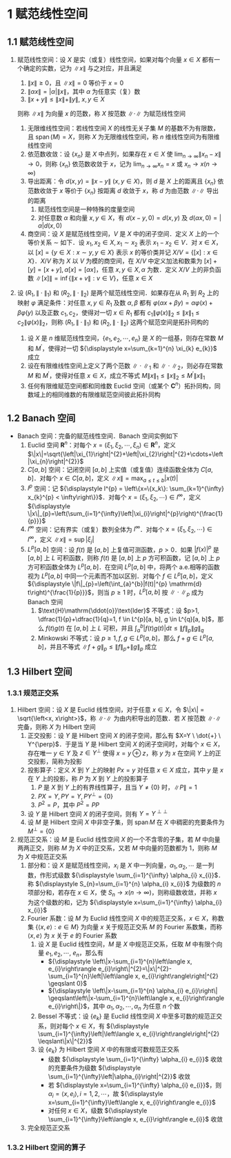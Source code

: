# 1 赋范线性空间

## 1.1 赋范线性空间
1. 赋范线性空间：设 $X$ 是实（或复）线性空间，如果对每个向量 $x \in X$ 都有一个确定的实数，记为 $\|x\|$ 与之对应，并且满足
    1. $\|x\| \geqslant 0$，且 $\|x\|=0$ 等价于 $x=0$
    2. $\|\alpha x\|=|\alpha|\|x\|$，其中 $\alpha$ 为任意实（复）数
    3. $\|x+y\| \leqslant\|x\|+\|y\|,\ x, y \in X$

    则称 $\|x\|$ 为向量 $x$ 的范数，称 $X$ 按范数 $\|\cdot\|$ 为赋范线性空间

    1. 无限维线性空间：若线性空间 $X$ 的线性无关子集 $M$ 的基数不为有限数，且 $\operatorname{span}(M) = X$，则称 $X$ 为无限维线性空间，称 $n$ 维线性空间为有限维线性空间
    2. 依范数收敛：设 $\left\{x_{n}\right\}$ 是 $X$ 中点列，如果存在 $x \in X$ 使 ${\displaystyle \lim _{n \rightarrow \infty} \left\|x_{n}-x\right\| \rightarrow 0}$，则称 $\left\{x_{n}\right\}$ 依范数收敛于 $x$，记为 ${\displaystyle \lim _{n \rightarrow \infty} x_{n}=x}$ 或 $x_{n} \rightarrow x(n \rightarrow \infty)$
    3. 导出距离：令 $d(x, y)=\|x-y\| \ (x, y \in X)$，则 $d$ 是 $X$ 上的距离且 $\left\{x_{n}\right\}$ 依范数收敛于 $x$ 等价于 $\left\{x_{n}\right\}$ 按距离 $d$ 收敛于 $x$，称 $d$ 为由范数 $\|\cdot\|$ 导出的距离
        1. 赋范线性空间是一种特殊的度量空间
        2. 对任意数 $\alpha$ 和向量 $x, y \in X$，有 $d(x-y, 0)=d(x, y)$ 及 $d(\alpha x, 0)=|\alpha| d(x, 0)$
    4. 商空间：设 $X$ 是赋范线性空间，$V$ 是 $X$ 中的闭子空间．定义 $X$ 上的一个等价关系 $\sim$ 如下．设 $x_{1}, x_{2} \in X, x_{1} \sim x_{2}$ 表示 $x_{1}-x_{2} \in V$．对 $x \in X$，以 $[x]=\{y \in X: x \sim y, y \in X\}$ 表示 $x$ 的等价类并记 $X / V=\{[x]: x \in X\}$．$X / V$ 称为 $X$ 以 $V$ 为模的商空间，在 $X / V$ 中定义加法和数乘为 $[x]+[y]=[x+y], \alpha[x]=[\alpha x]$，任意 $x, y \in X, \alpha$ 为数．定义 $X / V$ 上的非负函数 $\|[x]\|=\inf \{\|x+v\|: v \in V\}$，任意 $x \in X$

2. 设 $\left(R_{1},\|\cdot\|_{1}\right)$ 和 $\left(R_{2},\|\cdot\|_{2}\right)$ 是两个赋范线性空间．如果存在从 $R_{1}$ 到 $R_{2}$ 上的映射 $\varphi$ 满足条件：对任意 $x, y \in R_{1}$ 及数 $\alpha, \beta$ 都有 $\varphi(\alpha x+\beta y)=\alpha \varphi(x)+\beta \varphi(y)$ 以及正数 $c_{1}, c_{2}$，使得对一切 $x \in R_{1}$ 都有 ${\displaystyle c_{1}\|\varphi(x)\|_{2} \leqslant\|x\|_{1} \leqslant c_{2}\|\varphi(x)\|_{2}}$，则称 $\left(R_{1},\|\cdot\|_{1}\right)$ 和 $\left(R_{2},\|\cdot\|_{2}\right)$ 这两个赋范空间是拓扑同构的
    1. 设 $X$ 是 $n$ 维赋范线性空间，$\left\{e_{1}, e_{2}, \cdots, e_{n}\right\}$ 是 $X$ 的一组基，则存在常数 $M$ 和 $M^{\prime}$，使得对一切 ${\displaystyle x=\sum_{k=1}^{n} \xi_{k} e_{k}}$ 成立
    2. 设在有限维线性空间上定义了两个范数 $\|\cdot\|_{1}$ 和 $\|\cdot\|_{2}$，则必存在常数 $M$ 和 $M^{\prime}$，使得对任意 $x \in X$，成立不等式 $M\|x\|_{1} \leqslant\|x\|_{2} \leqslant M^{\prime}\|x\|_{1}$
    3. 任何有限维赋范空间都和同维数 $\text{Euclid}$ 空间（或某个 $\mathbf{C}^{n}$）拓扑同构，同数域上的相同维数的有限维赋范空间彼此拓扑同构

## 1.2 Banach 空间
- $\text{Banach}$ 空间：完备的赋范线性空间．$\text{Banach}$ 空间实例如下
    1. $\text{Euclid}$ 空间 $\mathbf R^n$：对每个 $x=\left(\xi_{1}, \xi_{2}, \cdots, \xi_{n}\right) \in \mathbf{R}^{n}$，定义 $\|x\|=\sqrt{\left|\xi_{1}\right|^{2}+\left|\xi_{2}\right|^{2}+\cdots+\left|\xi_{n}\right|^{2}}$
    2. $C[a, b]$ 空间：记闭空间 $[a, b]$ 上实值（或复值）连续函数全体为 $C[a, b]$．对每个 $x \in C[a, b]$，定义 ${\displaystyle \|x\| = \max_{a \leqslant t \leqslant b} |x(t)|}$
    3. $l^{p}$ 空间：记 ${\displaystyle l^{p} = \left\{x=\{x_k\}: \sum_{k=1}^{\infty} x_{k}^{p} < \infty\right\}}$．对每个 $x=\left(\xi_{1}, \xi_{2}, \cdots\right) \in l^{\infty}$，定义 ${\displaystyle \|x\|_{p}=\left(\sum_{i=1}^{\infty}\left|\xi_{i}\right|^{p}\right)^{\frac{1}{p}}}$
    4. $l^{\infty}$ 空间：记有界实（或复）数列全体为 $l^{\infty}$．对每个 $x=\left(\xi_{1}, \xi_{2}, \cdots\right) \in l^{\infty}$，定义 ${\displaystyle \|x\|=\sup \left|\xi_{j}\right|}$
    5. $L^{p}[a, b]$ 空间：设 $f(t)$ 是 $[a, b]$ 上复值可测函数，$p>0$．如果 $|f(x)|^{p}$ 是 $[a, b]$ 上 $L$ 可积函数，则称 $f(t)$ 是 $[a, b]$ 上 $p$ 方可积函数，记 $[a, b]$ 上 $p$ 方可积函数全体为 $L^{p}[a, b]$．在空间 $L^{p}[a, b]$ 中，将两个 $\text{a.e.}$相等的函数视为 $L^{p}[a, b]$ 中同一个元素而不加以区别．对每个 $f \in L^{p}[a, b]$，定义 ${\displaystyle \|f\|_{p}=\left(\int_{a}^{b}|f(t)|^{p} \mathrm{d} t\right)^{\frac{1}{p}}}$，则当 $p \geqslant 1$ 时，$L^{p}[a, b]$ 按 $\|\cdot\|_{p}$ 成为 $\text{Banach}$ 空间
        1. $\text{H}\mathrm{\ddot{o}}\text{lder}$ 不等式：设 $p>1, \dfrac{1}{p}+\dfrac{1}{q}=1, f \in L^{p}[a, b], g \in L^{q}[a, b]$，那么 $f(t) g(t)$ 在 $[a, b]$ 上 $L$ 可积，并且 ${\displaystyle \int_{a}^{b}|f(t) g(t)| \mathrm{d} t \leqslant\|f\|_{p}\|g\|_{q}}$
        2. $\text{Minkowski}$ 不等式：设 $p \geqslant 1, f, g \in L^{p}[a, b]$，那么 $f+g \in L^{p}[a, b]$，并且不等式 $\|f+g\|_{p} \leqslant\|f\|_{p}+\|g\|_{p}$ 成立

## 1.3 Hilbert 空间
### 1.3.1 规范正交系
1. $\text{Hilbert}$ 空间：设 $X$ 是 $\text{Euclid}$ 线性空间，对于任意 $x \in X$，令 $\|x\| = \sqrt{\left<x, x\right>}$，称 $\|\cdot\|$ 为由内积导出的范数．若 $X$ 按范数 $\|\cdot\|$ 完备，则称 $X$ 为 $\text{Hilbert}$ 空间
    1. 正交投影：设 $Y$ 是 $\text{Hilbert}$ 空间 $X$ 的闭子空间，那么有 $X=Y \ \dot{+} \ Y^{\perp}$．于是当 $Y$ 是 $\text{Hilbert}$ 空间 $X$ 的闭子空间时，对每个 $x \in X$，存在唯一 $y \in Y$ 及 $z \in Y^{\perp}$ 使得 $x=y \oplus z$，称 $y$ 为 $x$ 在空间 $Y$ 上的正交投影，简称为投影
    2. 投影算子：定义 $X$ 到 $Y$ 上的映射 $P x=y$ 对任意 $x \in X$ 成立，其中 $y$ 是 $x$ 在 $Y$ 上的投影，称 $P$ 为 $X$ 到 $Y$ 上的投影算子
        1. $P$ 是 $X$ 到 $Y$ 上的有界线性算子，且当 $Y \neq\{0\}$ 时，$\|P\|=1$
        2. $P X=Y, P Y=Y, P Y^{\perp}=\{0\}$
        3. $P^{2}=P$，其中 $P^{2}=P P$
    3. 设 $Y$ 是 $\text{Hilbert}$ 空间 $X$ 的闭子空间，则有 $Y=Y^{\perp \perp}$
    4. 设 $M$ 是 $\text{Hilbert}$ 空间 $X$ 中非空子集，则 $\operatorname{span} M$ 在 $X$ 中稠密的充要条件为 $M^{\perp}=\{0\}$
2. 规范正交系：设 $M$ 是 $\text{Euclid}$ 线性空间 $X$ 的一个不含零的子集，若 $M$ 中向量两两正交，则称 $M$ 为 $X$ 中的正交系，又若 $M$ 中向量的范数都为 $1$，则称 $M$ 为 $X$ 中规范正交系
    1. 部分和：设 $X$ 是赋范线性空间，$x_{i}$ 是 $X$ 中一列向量，$\alpha_{1}, \alpha_{2}, \cdots$ 是一列数，作形式级数 ${\displaystyle \sum_{i=1}^{\infty} \alpha_{i} x_{i}}$．称 ${\displaystyle S_{n}=\sum_{i=1}^{n} \alpha_{i} x_{i}}$ 为级数的 $n$ 项部分和，若存在 $x \in X$，使 $S_{n} \rightarrow x(n \rightarrow \infty)$，则称级数收敛，并称 $x$ 为这个级数的和，记为 ${\displaystyle x=\sum_{i=1}^{\infty} \alpha_{i} x_{i}}$
    2. $\text{Fourier}$ 系数：设 $M$ 为 $\text{Euclid}$ 线性空间 $X$ 中的规范正交系，$x \in X$，称数集 $\{\langle x, e\rangle: e \in M\}$ 为向量 $x$ 关于规范正交系 $M$ 的 $\text{Fourier}$ 系数集，而称 $\langle x, e\rangle$ 为 $x$ 关于 $e$ 的 $\text{Fourier}$ 系数
        1. 设 $X$ 是 $\text{Euclid}$ 线性空间，$M$ 是 $X$ 中规范正交系，任取 $M$ 中有限个向量 $e_{1}, e_{2}, \cdots$, $e_{n}$，那么有
            - ${\displaystyle \left\|x-\sum_{i=1}^{n}\left\langle x, e_{i}\right\rangle e_{i}\right\|^{2}=\|x\|^{2}-\sum_{i=1}^{n}\left|\left\langle x, e_{i}\right\rangle\right|^{2} \geqslant 0}$
            - ${\displaystyle \left\|x-\sum_{i=1}^{n} \alpha_{i} e_{i}\right\| \geqslant\left\|x-\sum_{i=1}^{n}\left\langle x, e_{i}\right\rangle e_{i}\right\|}$，其中 $\alpha_{1}, \alpha_{2}, \cdots, \alpha_{n}$ 为任意 $n$ 个数
        2. $\text{Bessel}$ 不等式：设 $\left\{e_{k}\right\}$ 是 $\text{Euclid}$ 线性空间 $X$ 中至多可数的规范正交系，则对每个 $x \in X$，有 ${\displaystyle \sum_{i=1}^{\infty}\left|\left\langle x, e_{i}\right\rangle\right|^{2} \leqslant\|x\|^{2}}$
        3. 设 $\left\{e_{k}\right\}$ 为 $\text{Hilbert}$ 空间 $X$ 中的有限或可数规范正交系
            - 级数 ${\displaystyle \sum_{i=1}^{\infty} \alpha_{i} e_{i}}$ 收敛的充要条件为级数 ${\displaystyle \sum_{i=1}^{\infty}\left|\alpha_{i}\right|^{2}}$ 收敛
            - 若 ${\displaystyle x=\sum_{i=1}^{\infty} \alpha_{i} e_{i}}$，则 $\alpha_{i}=\left\langle x, e_{i}\right\rangle, i=1,2, \cdots$，故 ${\displaystyle x=\sum_{i=1}^{\infty}\left\langle x, e_{i}\right\rangle e_{i}}$
            - 对任何 $x \in X$，级数 ${\displaystyle \sum_{i=1}^{\infty}\left\langle x, e_{i}\right\rangle e_{i}}$ 收敛
    3. 完全规范正交系

### 1.3.2 Hilbert 空间的算子
